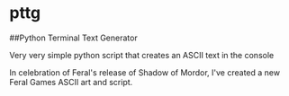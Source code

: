 # pttg
##Python Terminal Text Generator

Very very simple python script that creates an ASCII text in the console

In celebration of Feral's release of Shadow of Mordor, I've created a new Feral Games ASCII art and script.
